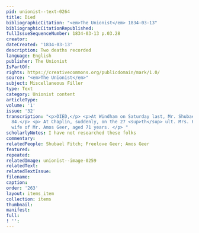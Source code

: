 ```yaml
---
pid: unionist--text-0264
title: Died
bibliographicCitation: "<em>The Unionist</em> 1834-03-13"
bibliographicCitationRepublished: 
fullIssueSequenceNumber: 1834-03-13 p.03.28
creator: 
dateCreated: '1834-03-13'
description: Two deaths recorded
language: English
publisher: The Unionist
IsPartOf: 
rights: https://creativecommons.org/publicdomain/mark/1.0/
source: "<em>The Unionist</em>"
subject: Miscellaneous Filler
type: Text
category: Unionist content
articleType: 
volume: '1'
issue: '32'
transcription: "<p>DIED,</p> <p>At Windham on Saturday last, Mr. Shubael Fitch, aged
  84.</p> <p> At Chaplin, suddenly, on the 27 <sup>th</sup> ult. Mrs. Freelove Geer,
  wife of Mr. Amos Geer, aged 71 years. </p> "
scholarlyNotes: I have not researched these folks
commentary: 
relatedPeople: Shubael Fitch; Freelove Geer; Amos Geer
featured: 
repeated: 
relatedImage: unionist--image-0259
relatedText: 
relatedTextIssue: 
filename: 
caption: 
order: '263'
layout: items_item
collection: items
thumbnail: 
manifest: 
full: 
! '': 
---
```

